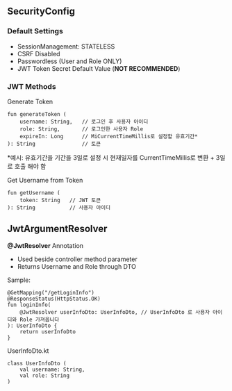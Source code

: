 ## SecurityConfig

###  Default Settings
- SessionManagement: STATELESS
- CSRF Disabled
- Passwordless (User and Role ONLY)
- JWT Token Secret Default Value (**NOT RECOMMENDED**)

### JWT Methods

Generate Token
```
fun generateToken (
    username: String,   // 로그인 후 사용자 아이디 
    role: String,       // 로그인한 사용자 Role
    expireIn: Long      // MiCurrentTimeMillis로 설정할 유효기간*
): String               // 토큰
```
*예시: 유효기간을 기간을 3일로 설정 시 현재일자를 CurrentTimeMillis로 변환 + 3일 로 호출 해야 함


Get Username from Token
```
fun getUsername (
    token: String   // JWT 토큰
): String           // 사용자 아이디
```

## JwtArgumentResolver
**@JwtResolver** Annotation

- Used beside controller method parameter
- Returns Username and Role through DTO

Sample:
```
@GetMapping("/getLoginInfo")
@ResponseStatus(HttpStatus.OK)
fun loginInfo(
    @JwtResolver userInfoDto: UserInfoDto, // UserInfoDto 로 사용자 아이디와 Role 가져옵니다
): UserInfoDto {
    return userInfoDto
}
```

UserInfoDto.kt
```
class UserInfoDto (
    val username: String,
    val role: String
)
```